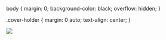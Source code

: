 


 body {
 margin: 0;
 background-color: black;
 overflow: hidden;
 }

 .cover-holder {
 margin: 0 auto;
 text-align: center;
 }
 


[![](https://lh3.googleusercontent.com/8Aa_S6veikQrhrUqjz1dmdp5jO_jqjX-iVBLIqO1dA0OvKskbHDc4_0=w800-h533)](https://get.google.com/albumarchive/pwa/104275467866238183783/album/5569743910074895441)



